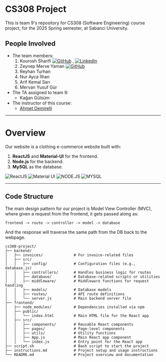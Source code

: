 # CS308 Project
This is team 9's repository for CS308 (Software Engineering) course project, for the 2025 Spring semester, at Sabanci University.

## People Involved
- The team members:
  1. Kourosh Sharifi [![GitHub](https://img.shields.io/badge/GitHub-181717?style=flat&logo=github&logoColor=white)](https://github.com/KouroshKSH) , [![LinkedIn](https://img.shields.io/badge/LinkedIn-%230077B5.svg?style=flat&logo=linkedin&logoColor=white)](https://www.linkedin.com/in/kouroshsharifi)
  2. Zeynep Merve Yaman [![GitHub](https://img.shields.io/badge/GitHub-181717?style=flat&logo=github&logoColor=white)](https://github.com/zeynepyaman)
  3. Reyhan Turhan
  4. Nur Ayca İlhan
  5. Arif Kemal Sarı
  6. Mervan Yusuf Gür
- The TA assigned to team 9:
  - Kağan Gülsüm
- The instructor of this course:
  - [Ahmet Demirelli](https://fens.sabanciuniv.edu/tr/faculty-members/detail/928)

---

# Overview
Our website is a clothing e-commerce website built with:
1. **ReactJS** and **Material-UI** for the frontend.
2. **Node.js** for the backend.
3. **MySQL** as the database.

![ReactJS](https://img.shields.io/badge/-ReactJs-61DAFB?logo=react&logoColor=white&style=for-the-badge)
![Material UI](https://img.shields.io/badge/Material%20UI-007FFF?style=for-the-badge&logo=mui&logoColor=white)
![NODE.JS](https://img.shields.io/badge/node.js-339933?style=for-the-badge&logo=Node.js&logoColor=white)
![MYSQL](https://img.shields.io/badge/MySQL-4479A1?style=for-the-badge&logo=mysql&logoColor=white)

---

## Code Structure
The main design pattern for our project is Model View Controller (MVC), where given a request from the frontend, it gets passed along as:

`frontend -> route -> controller -> model -> database`

And the response will traverse the same path from the DB back to the webpage.

```
cs308-project/
├── backend/
│   ├── invoices/              # For invoice-related files
│   ├── src/
│   │   ├── config/            # Configuration files (e.g., database.js)
│   │   ├── controllers/       # Handles business logic for routes
│   │   ├── database/          # Database-related scripts or utilities
│   │   ├── middleware/        # Middleware functions for request handling
│   │   ├── models/            # Database models
│   │   ├── routes/            # API route definitions
│   │   └── server.js          # Main backend server file
├── frontend/
│   ├── node_modules/          # Dependencies installed via npm
│   ├── public/
│   │   └── index.html         # Main HTML file for the React app
│   ├── src/
│   │   ├── components/        # Reusable React components
│   │   ├── pages/             # Page-level components
│   │   ├── utils/             # Utility functions
│   │   ├── App.js             # Main React app component
│   │   └── index.js           # Entry point for the React app
├── script.sh                  # Bash script to start the project
├── instructions.md            # Project setup and usage instructions
└── README.md                  # Project overview and documentation
```
